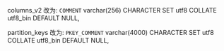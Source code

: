 columns_v2 改为:   `COMMENT` varchar(256) CHARACTER SET utf8 COLLATE utf8_bin DEFAULT NULL,

partition_keys 改为:   `PKEY_COMMENT` varchar(4000) CHARACTER SET utf8 COLLATE utf8_bin DEFAULT NULL,

